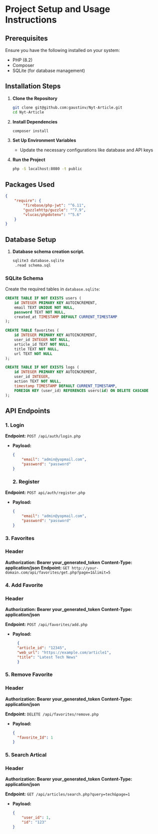 # Project Setup and Usage Instructions

## Prerequisites
Ensure you have the following installed on your system:
- PHP (8.2)
- Composer
- SQLite (for database management)

## Installation Steps

1. **Clone the Repository**
   ```sh
   git clone git@github.com:gaustinv/Nyt-Article.git
   cd Nyt-Article
   ```

2. **Install Dependencies**
   ```sh
   composer install
   ```

3. **Set Up Environment Variables**
   - Update the necessary configurations like database and API keys

4. **Run the Project**
   ```sh
   php -S localhost:8080 -t public
   ```

## Packages Used
```json
{
    "require": {
        "firebase/php-jwt": "^6.11",
        "guzzlehttp/guzzle": "^7.9",
        "vlucas/phpdotenv": "^5.6"
    }
}
```

## Database Setup

1. **Database schema creation script.**
   ```sh
   sqlite3 database.sqlite
    .read schema.sql
   ```

### SQLite Schema
Create the required tables in `database.sqlite`:
```sql
CREATE TABLE IF NOT EXISTS users (
    id INTEGER PRIMARY KEY AUTOINCREMENT,
    email TEXT UNIQUE NOT NULL,
    password TEXT NOT NULL,
    created_at TIMESTAMP DEFAULT CURRENT_TIMESTAMP
);

CREATE TABLE favorites (
    id INTEGER PRIMARY KEY AUTOINCREMENT,
    user_id INTEGER NOT NULL,
    article_id TEXT NOT NULL,
    title TEXT NOT NULL,
    url TEXT NOT NULL
);

CREATE TABLE IF NOT EXISTS logs (
    id INTEGER PRIMARY KEY AUTOINCREMENT,
    user_id INTEGER,
    action TEXT NOT NULL,
    timestamp TIMESTAMP DEFAULT CURRENT_TIMESTAMP,
    FOREIGN KEY (user_id) REFERENCES users(id) ON DELETE CASCADE
);
```

## API Endpoints

### 1. Login
**Endpoint:** `POST /api/auth/login.php`
- **Payload:**
  ```json
  {
      "email": "admin@yopmail.com",
      "password": "password"
  }
  ```
  ### 2. Register
**Endpoint:** `POST api/auth/register.php`
- **Payload:**
  ```json
  {
      "email": "admin@yopmail.com",
      "password": "password"
  }
  ```
### 3. Favorites

### Header
**Authorization: Bearer your_generated_token**
**Content-Type: application/json**
**Endpoint:** `GET http://your-domain.com/api/favorites/get.php?page=1&limit=5`

### 4. Add Favorite

### Header
**Authorization: Bearer your_generated_token**
**Content-Type: application/json**

**Endpoint:** `POST /api/favorites/add.php`
- **Payload:**
  ```json
    {
    "article_id": "12345",
    "web_url": "https://example.com/article1",
    "title": "Latest Tech News"
    }
  ```

### 5. Remove Favorite

### Header
**Authorization: Bearer your_generated_token**
**Content-Type: application/json**

**Endpoint:** `DELETE /api/favorites/remove.php`
- **Payload:**
  ```json
  {
    "favorite_Id": 1
  }
  ```

### 5. Search Artical

### Header
**Authorization: Bearer your_generated_token**
**Content-Type: application/json**

**Endpoint:** `GET /api/articles/search.php?query=tech&page=1`
- **Payload:**
  ```json
  {
      "user_id": 1,
      "id": "123"
  }
  ```



